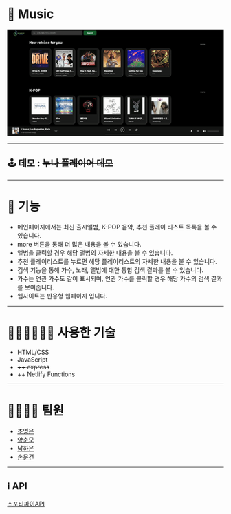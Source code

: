 # 🎵 Music

![Alt 텍스트](image/readme-sample.gif)

<hr>

## 🕹️ 데모 : ~~누나 플레이어 데모~~
<!-- [누나 플레이어 데모](https://noona-music.netlify.app/) -->

<hr>

# 🦾 기능

- 메인페이지에서는 최신 출시앨범, K-POP 음악, 추천 플레이 리스트 목록을 볼 수 있습니다.
- more 버튼을 통해 더 많은 내용을 볼 수 있습니다.
- 앨범을 클릭할 경우 해당 앨범의 자세한 내용을 볼 수 있습니다.
- 추천 플레이리스트를 누르면 해당 플레이리스트의 자세한 내용을 불 수 있습니다.
- 검색 기능을 통해 가수, 노래, 앨범에 대한 통합 검색 결과를 볼 수 있습니다.
- 가수는 연관 가수도 같이 표시되며, 연관 가수를 클릭할 경우 해당 가수의 검색 결과를 보여줍니다.
- 웹사이트는 반응형 웹페이지 입니다.
<hr>

# 🧑🏻‍💻👩🏻‍💻 사용한 기술

- HTML/CSS
- JavaScript
- ~~++ express~~
- ++ Netlify Functions
<hr>

# 👨‍👩‍👧‍👦 팀원

- [조명은](https://github.com/lightmyeongeun)
- [양춘모](https://github.com/SpringDream0406)
- [남하은](https://github.com/manggoguma)
- [손문건](https://github.com/mgsonnny)
<hr>

## ℹ️ API

[스포티파이API](https://developer.spotify.com/documentation/web-api)
